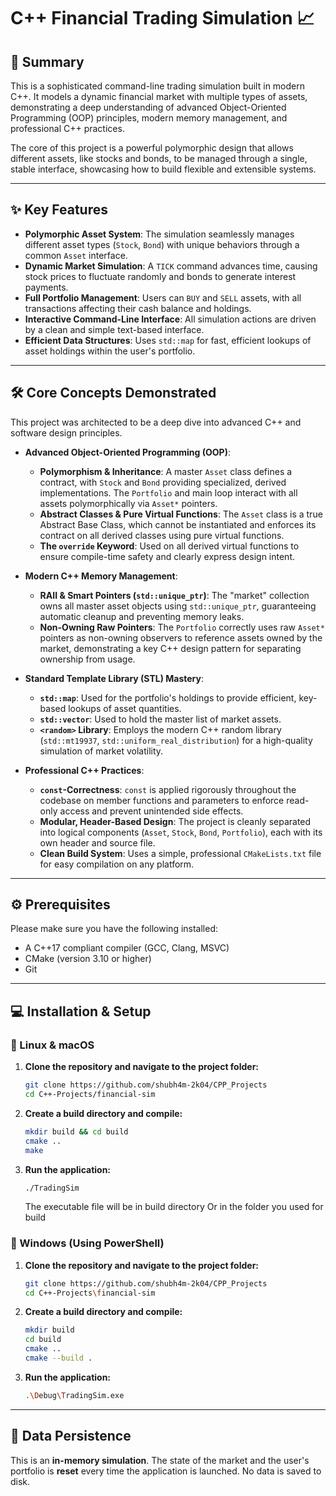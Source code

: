 # C++ Financial Trading Simulation 📈

## 📝 Summary
This is a sophisticated command-line trading simulation built in modern C++. It models a dynamic financial market with multiple types of assets, demonstrating a deep understanding of advanced Object-Oriented Programming (OOP) principles, modern memory management, and professional C++ practices.

The core of this project is a powerful polymorphic design that allows different assets, like stocks and bonds, to be managed through a single, stable interface, showcasing how to build flexible and extensible systems.

---

## ✨ Key Features
- **Polymorphic Asset System**: The simulation seamlessly manages different asset types (`Stock`, `Bond`) with unique behaviors through a common `Asset` interface.
- **Dynamic Market Simulation**: A `TICK` command advances time, causing stock prices to fluctuate randomly and bonds to generate interest payments.
- **Full Portfolio Management**: Users can `BUY` and `SELL` assets, with all transactions affecting their cash balance and holdings.
- **Interactive Command-Line Interface**: All simulation actions are driven by a clean and simple text-based interface.
- **Efficient Data Structures**: Uses `std::map` for fast, efficient lookups of asset holdings within the user's portfolio.

---

## 🛠️ Core Concepts Demonstrated
This project was architected to be a deep dive into advanced C++ and software design principles.

- **Advanced Object-Oriented Programming (OOP)**:
  - **Polymorphism & Inheritance**: A master `Asset` class defines a contract, with `Stock` and `Bond` providing specialized, derived implementations. The `Portfolio` and main loop interact with all assets polymorphically via `Asset*` pointers.
  - **Abstract Classes & Pure Virtual Functions**: The `Asset` class is a true Abstract Base Class, which cannot be instantiated and enforces its contract on all derived classes using pure virtual functions.
  - **The `override` Keyword**: Used on all derived virtual functions to ensure compile-time safety and clearly express design intent.

- **Modern C++ Memory Management**:
  - **RAII & Smart Pointers (`std::unique_ptr`)**: The "market" collection owns all master asset objects using `std::unique_ptr`, guaranteeing automatic cleanup and preventing memory leaks.
  - **Non-Owning Raw Pointers**: The `Portfolio` correctly uses raw `Asset*` pointers as non-owning observers to reference assets owned by the market, demonstrating a key C++ design pattern for separating ownership from usage.

- **Standard Template Library (STL) Mastery**:
  - **`std::map`**: Used for the portfolio's holdings to provide efficient, key-based lookups of asset quantities.
  - **`std::vector`**: Used to hold the master list of market assets.
  - **`<random>` Library**: Employs the modern C++ random library (`std::mt19937`, `std::uniform_real_distribution`) for a high-quality simulation of market volatility.

- **Professional C++ Practices**:
  - **`const`-Correctness**: `const` is applied rigorously throughout the codebase on member functions and parameters to enforce read-only access and prevent unintended side effects.
  - **Modular, Header-Based Design**: The project is cleanly separated into logical components (`Asset`, `Stock`, `Bond`, `Portfolio`), each with its own header and source file.
  - **Clean Build System**: Uses a simple, professional `CMakeLists.txt` file for easy compilation on any platform.

---

## ⚙️ Prerequisites
Please make sure you have the following installed:
- A C++17 compliant compiler (GCC, Clang, MSVC)
- CMake (version 3.10 or higher)
- Git

---

## 💻 Installation & Setup

### 🔹 Linux & macOS

1.  **Clone the repository and navigate to the project folder:**
    ```bash
    git clone https://github.com/shubh4m-2k04/CPP_Projects
    cd C++-Projects/financial-sim
    ```
2.  **Create a build directory and compile:**
    ```bash
    mkdir build && cd build
    cmake ..
    make
    ```
3.  **Run the application:**
    ```bash
    ./TradingSim
    ```
    The executable file will be in build directory
Or in the folder you used for build

### 🔹 Windows (Using PowerShell)
1.  **Clone the repository and navigate to the project folder:**
    ```bash
    git clone https://github.com/shubh4m-2k04/CPP_Projects
    cd C++-Projects\financial-sim
    ```
2.  **Create a build directory and compile:**
    ```bash
    mkdir build
    cd build
    cmake ..
    cmake --build .
    ```
3.  **Run the application:**
    ```bash
    .\Debug\TradingSim.exe
    ```

---

## 📂 Data Persistence

This is an **in-memory simulation**. The state of the market and the user's portfolio is **reset** every time the application is launched. No data is saved to disk.